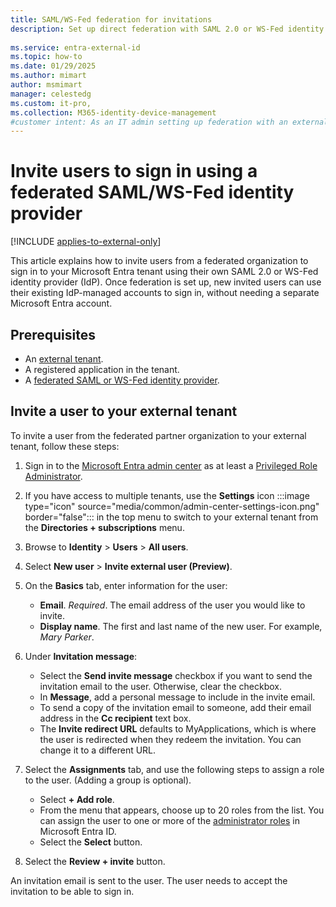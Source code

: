 ```yaml
---
title: SAML/WS-Fed federation for invitations 
description: Set up direct federation with SAML 2.0 or WS-Fed identity providers (IdP) and invite guests, who can sign in with their own work accounts.
 
ms.service: entra-external-id
ms.topic: how-to
ms.date: 01/29/2025
ms.author: mimart
author: msmimart
manager: celestedg
ms.custom: it-pro, 
ms.collection: M365-identity-device-management
#customer intent: As an IT admin setting up federation with an external organizaton's SAML/WS-Fed identity provider, I want to invite users from that organization to sign in to my Microsoft Entra tenant with their work account.
---
```


# Invite users to sign in using a federated SAML/WS-Fed identity provider

[!INCLUDE [applies-to-external-only](../includes/applies-to-external-only.md)]

This article explains how to invite users from a federated organization to sign in to your Microsoft Entra tenant using their own SAML 2.0 or WS-Fed identity provider (IdP). Once federation is set up, new invited users can use their existing IdP-managed accounts to sign in, without needing a separate Microsoft Entra account.

## Prerequisites

- An [external tenant](how-to-create-external-tenant-portal.md).
- A registered application in the tenant.
- A [federated SAML or WS-Fed identity provider](../direct-federation.md).

## Invite a user to your external tenant

To invite a user from the federated partner organization to your external tenant, follow these steps:

1. Sign in to the [Microsoft Entra admin center](https://entra.microsoft.com) as at least a [Privileged Role Administrator](~/identity/role-based-access-control/permissions-reference.md#privileged-role-administrator).
1. If you have access to multiple tenants, use the **Settings** icon :::image type="icon" source="media/common/admin-center-settings-icon.png" border="false"::: in the top menu to switch to your external tenant from the **Directories + subscriptions** menu.
1. Browse to **Identity** > **Users** > **All users**.
1. Select **New user** > **Invite external user (Preview)**.
1. On the **Basics** tab, enter information for the user:

   - **Email**. *Required*. The email address of the user you would like to invite.
   - **Display name**. The first and last name of the new user. For example, *Mary Parker*.

1. Under **Invitation message**:
   - Select the **Send invite message** checkbox if you want to send the invitation email to the user. Otherwise, clear the checkbox.
   - In **Message**, add a personal message to include in the invite email.
   - To send a copy of the invitation email to someone, add their email address in the **Cc recipient** text box.
   - The **Invite redirect URL** defaults to MyApplications, which is where the user is redirected when they redeem the invitation. You can change it to a different URL.

1. Select the **Assignments** tab, and use the following steps to assign a role to the user. (Adding a group is optional).

   - Select **+ Add role**.
   - From the menu that appears, choose up to 20 roles from the list. You can assign the user to one or more of the [administrator roles](/entra/identity/role-based-access-control/permissions-reference) in Microsoft Entra ID.
   - Select the **Select** button.

1. Select the **Review + invite** button.

An invitation email is sent to the user. The user needs to accept the invitation to be able to sign in.
